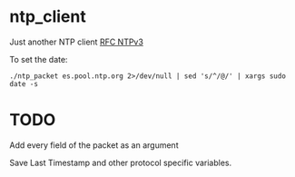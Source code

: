 # ntp_client
Just another NTP client [RFC NTPv3](https://datatracker.ietf.org/doc/html/rfc1305)

To set the date:
```
./ntp_packet es.pool.ntp.org 2>/dev/null | sed 's/^/@/' | xargs sudo date -s
```

# TODO

Add every field of the packet as an argument

Save Last Timestamp and other protocol specific variables.
